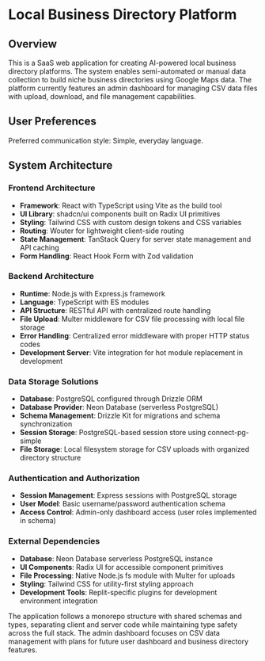 # Local Business Directory Platform

## Overview

This is a SaaS web application for creating AI-powered local business directory platforms. The system enables semi-automated or manual data collection to build niche business directories using Google Maps data. The platform currently features an admin dashboard for managing CSV data files with upload, download, and file management capabilities.

## User Preferences

Preferred communication style: Simple, everyday language.

## System Architecture

### Frontend Architecture
- **Framework**: React with TypeScript using Vite as the build tool
- **UI Library**: shadcn/ui components built on Radix UI primitives
- **Styling**: Tailwind CSS with custom design tokens and CSS variables
- **Routing**: Wouter for lightweight client-side routing
- **State Management**: TanStack Query for server state management and API caching
- **Form Handling**: React Hook Form with Zod validation

### Backend Architecture
- **Runtime**: Node.js with Express.js framework
- **Language**: TypeScript with ES modules
- **API Structure**: RESTful API with centralized route handling
- **File Upload**: Multer middleware for CSV file processing with local file storage
- **Error Handling**: Centralized error middleware with proper HTTP status codes
- **Development Server**: Vite integration for hot module replacement in development

### Data Storage Solutions
- **Database**: PostgreSQL configured through Drizzle ORM
- **Database Provider**: Neon Database (serverless PostgreSQL)
- **Schema Management**: Drizzle Kit for migrations and schema synchronization
- **Session Storage**: PostgreSQL-based session store using connect-pg-simple
- **File Storage**: Local filesystem storage for CSV uploads with organized directory structure

### Authentication and Authorization
- **Session Management**: Express sessions with PostgreSQL storage
- **User Model**: Basic username/password authentication schema
- **Access Control**: Admin-only dashboard access (user roles implemented in schema)

### External Dependencies
- **Database**: Neon Database serverless PostgreSQL instance
- **UI Components**: Radix UI for accessible component primitives
- **File Processing**: Native Node.js fs module with Multer for uploads
- **Styling**: Tailwind CSS for utility-first styling approach
- **Development Tools**: Replit-specific plugins for development environment integration

The application follows a monorepo structure with shared schemas and types, separating client and server code while maintaining type safety across the full stack. The admin dashboard focuses on CSV data management with plans for future user dashboard and business directory features.